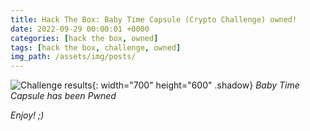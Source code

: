 ```yaml
---
title: Hack The Box: Baby Time Capsule (Crypto Challenge) owned!
date: 2022-09-29 00:00:01 +0000
categories: [hack the box, owned]
tags: [hack the box, challenge, owned]
img_path: /assets/img/posts/
---
```


![Challenge results](owned-baby-time-capsule.png){: width="700" height="600" .shadow}
_Baby Time Capsule has been Pwned_

_Enjoy! ;)_
